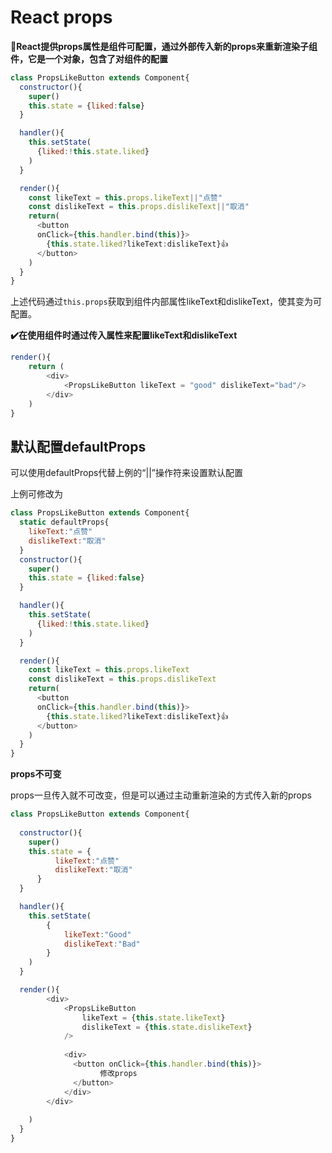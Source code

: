 # React props

**:book:React提供props属性是组件可配置，通过外部传入新的props来重新渲染子组件，它是一个对象，包含了对组件的配置**

~~~javascript
class PropsLikeButton extends Component{
  constructor(){
    super()
    this.state = {liked:false}
  }

  handler(){
    this.setState(
      {liked:!this.state.liked}
    )
  }

  render(){
    const likeText = this.props.likeText||"点赞"
    const dislikeText = this.props.dislikeText||"取消"
    return(
      <button
      onClick={this.handler.bind(this)}>
        {this.state.liked?likeText:dislikeText}👍
      </button>
    )
  }
}
~~~

上述代码通过<code>this.props</code>获取到组件内部属性likeText和dislikeText，使其变为可配置。

**:heavy_check_mark:在使用组件时通过传入属性来配置likeText和dislikeText**

~~~javascript
render(){
    return (
    	<div>
        	<PropsLikeButton likeText = "good" dislikeText="bad"/>
        </div>
    )
}
~~~





## 默认配置defaultProps

可以使用defaultProps代替上例的“||”操作符来设置默认配置

上例可修改为

~~~javascript
class PropsLikeButton extends Component{
  static defaultProps{
  	likeText:"点赞"
    dislikeText:"取消"
  }
  constructor(){
    super()
    this.state = {liked:false}
  }

  handler(){
    this.setState(
      {liked:!this.state.liked}
    )
  }

  render(){
    const likeText = this.props.likeText
    const dislikeText = this.props.dislikeText
    return(
      <button
      onClick={this.handler.bind(this)}>
        {this.state.liked?likeText:dislikeText}👍
      </button>
    )
  }
}
~~~



**props不可变**

props一旦传入就不可改变，但是可以通过主动重新渲染的方式传入新的props

~~~javascript
class PropsLikeButton extends Component{
  
  constructor(){
    super()
    this.state = {
          likeText:"点赞"
          dislikeText:"取消"
      }
  }

  handler(){
    this.setState(
        {
            likeText:"Good"
            dislikeText:"Bad"
        }
    )
  }

  render(){
    	<div>
            <PropsLikeButton 
      			likeText = {this.state.likeText}		
      			dislikeText = {this.state.dislikeText}
      		/>
             
            <div>
              <button onClick={this.handler.bind(this)}>
                    修改props
              </button>
            </div>
        </div>	
      	
    )
  }
}
~~~

